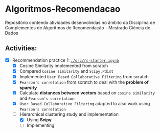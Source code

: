 # Algoritmos-Recomendacao
Repositório contendo atividades desenvolvidas no âmbito da Disciplina de Complementos de Algoritmos de Recomendação - Mestrado Ciência de Dados

## Activities:
- [x] Recommendation practice 1: [`./src/rs-starter.ipynb`](./src/rs-starter.ipynb)
  - [x] Cosine Similarity implemented from scratch
  - [x] Compared ``Cosine similarity`` and ``Scipy.Pdist``
  - [x] Implemented ``User Based Collaborative Filtering`` from scratch
  - [x] `Pearson's correlation` from scratch to deal with the **problem of sparsity**
  - [x] Calculate **distances between vectors** based on `cosine similarity` and `Pearson's correlation`
  - [x] ``User Based Collaborative Filtering`` adapted to also work using `Pearson's correlation`
  - [ ] Hierarchical clustering study and implementation
    - [x] Using **Scipy**
    - [ ] Implementing
